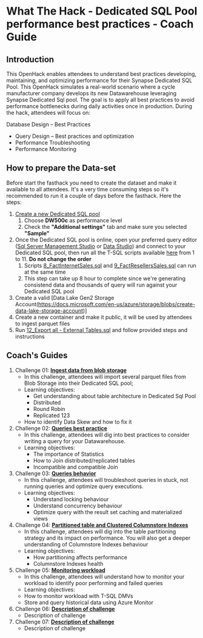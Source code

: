# What The Hack - Dedicated SQL Pool performance best practices - Coach Guide

## Introduction
This OpenHack enables attendees to understand best practices developing, maintaining, and optimizing performance for their Synapse Dedicated SQL Pool. This OpenHack simulates a real-world scenario where a cycle manufacturer company develops its new Datawarehouse leveraging Synapse Dedicated Sql pool. The goal is to apply all best practices to avoid performance bottlenecks during daily activities once in production. During the hack, attendees will focus on:

Database Design – Best Practices
- Query Design – Best practices and optimization
- Performance Troubleshooting
- Performance Monitoring

## How to prepare the Data-set

Before start the fasthack you need to create the dataset and make it available to all attendees.
It's a very time consuming steps so it's recommended to run it a couple of days before the fasthack.
Here the steps:
1. [Create a new Dedicated SQL pool](https://docs.microsoft.com/en-us/azure/synapse-analytics/sql-data-warehouse/create-data-warehouse-portal)
   1. Choose **DW500c** as performance level
   2. Check the **"Additional settings"** tab and make sure you selected **"Sample"**
2. Once the Dedicated SQL pool is online, open your preferred query editor ([Sql Server Management Studio](https://docs.microsoft.com/en-us/sql/ssms/download-sql-server-management-studio-ssms?view=sql-server-ver15) or [Data Studio](https://docs.microsoft.com/en-us/sql/azure-data-studio/download-azure-data-studio?view=sql-server-ver15)) and connect to your Dedicated SQL pool, then run all the T-SQL scripts available [here](./Dataset%20-%20Scripts/) from 1 to 11. **Do not change the order**
   1. Scripts [8_FactInternetSales.sql](./Dataset%20-%20Scripts/../Dataset%20-%20Scripts/8_FactInternetSales.sql) and [9_FactResellersSales.sql](./Dataset%20-%20Scripts/../Dataset%20-%20Scripts/9_FactResellersSales.sql) can run at the same time
   2. This step can take up 8 hour to complete since we're generating consistend data and thousands of query will run against your Dedicated SQL pool
3. Create a valid [Data Lake Gen2 Storage Account(https://docs.microsoft.com/en-us/azure/storage/blobs/create-data-lake-storage-account)]
4. Create a new container and make it public, it will be used by attendees to ingest parquet files
5. Run [12_Export all - External Tables.sql](./Dataset%20-%20Scripts/../Dataset%20-%20Scripts/12_Export%20all%20-%20External%20Tables.sql) and follow provided steps and instructions




## Coach's Guides
1. Challenge 01: **[Ingest data from blob storage](./Solution-01.md)**
	 - In this challenge, attendees will import several parquet files from Blob Storage into their Dedicated SQL pool; 
	 - Learning objectives:
    	 - Get understanding about table architecture in Dedicated Sql Pool 
    	 - Distributed
    	 - Round Robin
    	 - Replicated 123
  	 - How to identify Data Skew and how to fix it
1. Challenge 02: **[Queries best practice](./Solution-02.md)**
	 - In this challenge, attendees will dig into best practices to consider writing a query for your Datawarehouse.
	 - Learning objectives:
    	 - The importance of Statistics
    	 - How to Join distributed/replicated tables
    	 - Incompatible and compatible Join
1. Challenge 03: **[Queries behavior](./Solution-03.md)**
	 - In this challenge, attendees will troubleshoot queries in stuck, not running queries and optimize query executions.
	 - Learning objectives:
    	 - Understand locking behaviour
    	 - Understand concurrency behaviour
    	 - Optimize query with the result set caching and materialized views  
1. Challenge 04: **[Partitioned table and Clustered Columnstore Indexes](./Solution-04.md)**
	 - In this challenge, attendees will dig into the table partitioning strategy and its impact on performance. You will also get a deeper understanding of Columnstore Indexes behaviour
	 - Learning objectives:
    	 - How partitioning affects performance
    	 - Columnstore Indexes health
1. Challenge 05: **[Monitoring workload](./Solution-05.md)**
	 - In this challenge, attendees will understand how to monitor your workload to identify poor performing and failed queries
	 - Learning objectives:
	 - How to monitor workload with T-SQL DMVs
	 - Store and query historical data using Azure Monitor
1. Challenge 06: **[Description of challenge](./Solution-06.md)**
	 - Description of challenge
1. Challenge 07: **[Description of challenge](./Solution-07.md)**
	 - Description of challenge

